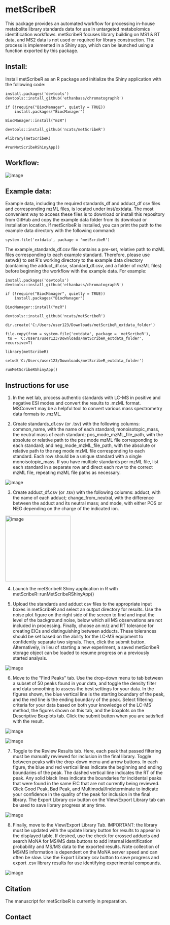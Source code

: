 # metScribeR
This package provides an automated workflow for processing in-house metabolite library standards data for use in untargeted metabolomics identification workflows. metScribeR focuses library building on MS1 & RT data, and MS2 data is not used or required for library construction. The process is implemented in a Shiny app, which can be launched using a function exported by this package.

## Install:

Install metScribeR as an R package and initialize the Shiny application with the following code:

```
install.packages('devtools')
devtools::install_github('ethanbass/chromatographR')

if (!require("BiocManager", quietly = TRUE))
    install.packages("BiocManager")

BiocManager::install("mzR")

devtools::install_github('ncats/metScribeR')

#library(metScribeR)

#runMetScribeRShinyApp()
```

## Workflow:

![image](https://github.com/user-attachments/assets/7acdb948-894d-4a53-b10d-02edb6d734d8)

## Example data:
Example data, including the required standards_df and adduct_df csv files and corresponding mzML files, is located under inst/extdata. The most convenient way to access these files is to download or install this repository from GitHub and copy the example data folder from its download or installation location. If metScribeR is installed, you can print the path to the example data directory with the following command: 

```
system.file('extdata', package = 'metScribeR')
```

The example_standards_df.csv file contains a pre-set, relative path to mzML files corresponding to each example standard. Therefore, please use setwd() to set R's working directory to the example data directory (containing the adduct_df.csv, standard_df.csv, and a folder of mzML files) before beginning the workflow with the example data. For example:

```
install.packages('devtools')
devtools::install_github('ethanbass/chromatographR')

if (!require("BiocManager", quietly = TRUE))
    install.packages("BiocManager")

BiocManager::install("mzR")

devtools::install_github('ncats/metScribeR')

dir.create('C:/Users/user123/Downloads/metScribeR_extdata_folder')

file.copy(from = system.file('extdata', package = 'metScribeR'),
 to = 'C:/Users/user123/Downloads/metScribeR_extdata_folder', recursive=T)

library(metScribeR)

setwd('C:/Users/user123/Downloads/metScribeR_extdata_folder')

runMetScribeRShinyApp()
```

## Instructions for use
1. In the wet lab, process authentic standards with LC-MS in positive and negative ESI modes and convert the results to .mzML format. MSConvert may be a helpful tool to convert various mass spectrometry data formats to .mzML.


2. Create standards_df.csv (or .tsv) with the following columns: common_name, with the name of each standard; monoisotopic_mass, the neutral mass of each standard; pos_mode_mzML_file_path, with the absolute or relative path to the pos mode mzML file corresponding to each standard; and neg_mode_mzML_file_path, with the absolute or relative path to the neg mode mzML file corresponding to each standard. Each row should be a unique standard with a single monoisotopic_mass. If you have multiple standards per mzML file, list each standard in a separate row and direct each row to the correct mzML file, repeating mzML file paths as necessary.

![image](https://github.com/user-attachments/assets/3d1d35ce-d4cb-44cb-99a0-5e3a5173f474)

3. Create adduct_df.csv (or .tsv) with the following columns: adduct, with the name of each adduct; change_from_neutral, with the difference between the adduct and its neutral mass; and mode, with either POS or NEG depending on the charge of the indicated ion.

<img width="206" alt="image" src="https://github.com/user-attachments/assets/522a2a50-8b44-4e78-90fe-4891ecedaf2e" />

4. Launch the metScribeR Shiny application in R with metScribeR::runMetScribeRShinyApp()

5. Upload the standards and adduct csv files to the appropriate input boxes in metScribeR and select an output directory for results. Use the noise plot figure on the right side of the screen to find and input the level of the background noise, below which all MS observations are not included in processing. Finally, choose an m/z and RT tolerance for creating EICs and distinguishing between adducts. These tolerances should be set based on the ability for the LC-MS equipment to confidently separate two signals. Then, click the submit button. Alternatively, in lieu of starting a new experiment, a saved metScribeR storage object can be loaded to resume progress on a previously started analysis.


![image](https://github.com/user-attachments/assets/4cb87a3c-9022-4b9a-9f7f-f964574f4aed)

6. Move to the "Find Peaks" tab. Use the drop-down menu to tab between a subset of 50 peaks found in your data, and toggle the density filter and data smoothing to assess the best settings for your data. In the figures shown, the blue vertical line is the starting boundary of the peak, and the red line is the ending boundary of the peak. Select filtering criteria for your data based on both your knowledge of the LC-MS method, the figures shown on this tab, and the boxplots on the Descriptive Boxplots tab. Click the submit button when you are satisfied with the result.

![image](https://github.com/user-attachments/assets/fcd6b7fc-064d-42d4-86eb-fb6dbb97103b)

![image](https://github.com/user-attachments/assets/7b1a7888-6b32-46d9-8522-981a1e1a9826)

7. Toggle to the Review Results tab. Here, each peak that passed filtering must be manually reviewed for inclusion in the final library. Toggle between peaks with the drop-down menu and arrow buttons. In each figure, the blue and red vertical lines indicate the beginning and ending boundaries of the peak. The dashed vertical line indicates the RT of the peak. Any solid black lines indicate the boundaries for incidental peaks that were found in the same EIC that are not currently being reviewed. Click Good Peak, Bad Peak, and Multimodal/Indeterminate to indicate your confidence in the quality of the peak for inclusion in the final library. The Export Library csv button on the View/Export Library tab can be used to save library progress at any time. 

![image](https://github.com/user-attachments/assets/0ea50641-7339-4e7e-8562-80f3a6494328)

8. Finally, move to the View/Export Library Tab. IMPORTANT: the library must be updated with the update library button for results to appear in the displayed table. If desired, use the check for crossed adducts and search MoNA for MS/MS data buttons to add internal identification probability and MS/MS data to the exported results. Note collection of MS/MS information is dependent on the MoNA server speed and can often be slow. Use the Export Library csv button to save progress and export .csv library results for use identifying experimental compounds.

![image](https://github.com/user-attachments/assets/9177b223-484f-40fc-a936-a160562accc3)

## Citation
The manuscript for metScribeR is currently in preparation.

## Contact


